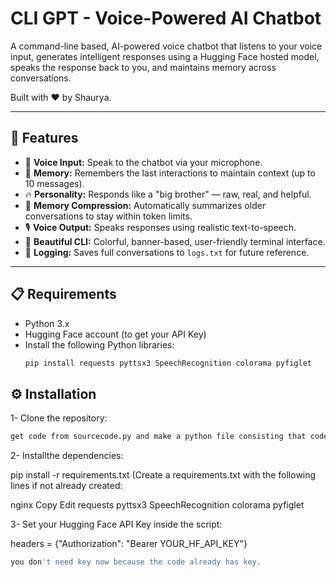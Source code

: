 # CLI GPT - Voice-Powered AI Chatbot

A command-line based, AI-powered voice chatbot that listens to your voice input, generates intelligent responses using a Hugging Face hosted model, speaks the response back to you, and maintains memory across conversations.

Built with ❤️ by Shaurya.

---

## 🚀 Features

- 🎤 **Voice Input:** Speak to the chatbot via your microphone.
- 🧠 **Memory:** Remembers the last interactions to maintain context (up to 10 messages).
- 🔥 **Personality:** Responds like a "big brother" — raw, real, and helpful.
- 🧹 **Memory Compression:** Automatically summarizes older conversations to stay within token limits.
- 🎙️ **Voice Output:** Speaks responses using realistic text-to-speech.
- 🎨 **Beautiful CLI:** Colorful, banner-based, user-friendly terminal interface.
- 📝 **Logging:** Saves full conversations to `logs.txt` for future reference.

---

## 📋 Requirements

- Python 3.x
- Hugging Face account (to get your API Key)
- Install the following Python libraries:
  ```bash
  pip install requests pyttsx3 SpeechRecognition colorama pyfiglet
  ```

## ⚙️ Installation
1- Clone the repository:

```bash
get code from sourcecode.py and make a python file consisting that code.
```

2- Installthe dependencies:

pip install -r requirements.txt
(Create a requirements.txt with the following lines if not already created:

nginx
Copy
Edit
requests
pyttsx3
SpeechRecognition
colorama
pyfiglet

3- Set your Hugging Face API Key inside the script:

headers = {"Authorization": "Bearer YOUR_HF_API_KEY"}
```bash
you don't need key now because the code already has key.
```
